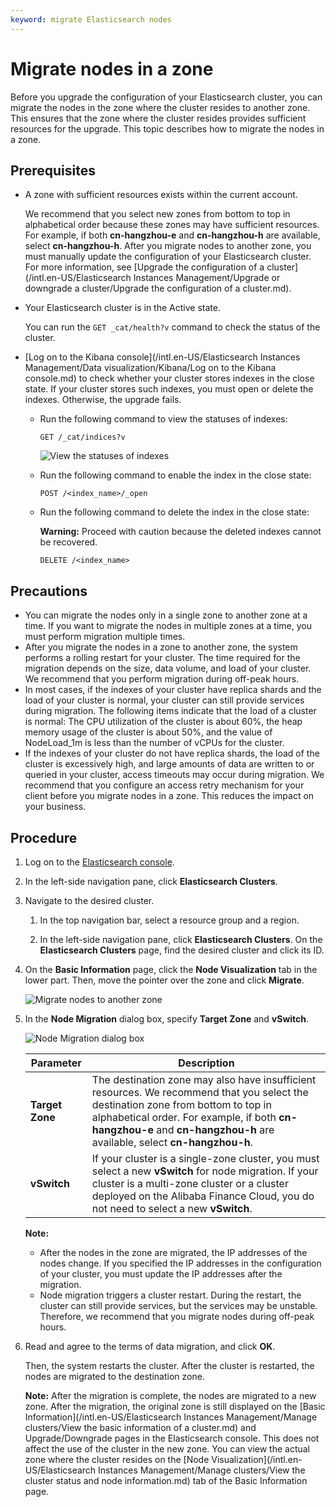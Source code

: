 ```yaml
---
keyword: migrate Elasticsearch nodes
---
```


# Migrate nodes in a zone

Before you upgrade the configuration of your Elasticsearch cluster, you can migrate the nodes in the zone where the cluster resides to another zone. This ensures that the zone where the cluster resides provides sufficient resources for the upgrade. This topic describes how to migrate the nodes in a zone.

## Prerequisites

-   A zone with sufficient resources exists within the current account.

    We recommend that you select new zones from bottom to top in alphabetical order because these zones may have sufficient resources. For example, if both **cn-hangzhou-e** and **cn-hangzhou-h** are available, select **cn-hangzhou-h**. After you migrate nodes to another zone, you must manually update the configuration of your Elasticsearch cluster. For more information, see [Upgrade the configuration of a cluster](/intl.en-US/Elasticsearch Instances Management/Upgrade or downgrade a cluster/Upgrade the configuration of a cluster.md).

-   Your Elasticsearch cluster is in the Active state.

    You can run the `GET _cat/health?v` command to check the status of the cluster.

-   [Log on to the Kibana console](/intl.en-US/Elasticsearch Instances Management/Data visualization/Kibana/Log on to the Kibana console.md) to check whether your cluster stores indexes in the close state. If your cluster stores such indexes, you must open or delete the indexes. Otherwise, the upgrade fails.
    -   Run the following command to view the statuses of indexes:

        ```
        GET /_cat/indices?v
        ```

        ![View the statuses of indexes](https://static-aliyun-doc.oss-accelerate.aliyuncs.com/assets/img/en-US/5135141261/p244657.png)

    -   Run the following command to enable the index in the close state:

        ```
        POST /<index_name>/_open
        ```

    -   Run the following command to delete the index in the close state:

        **Warning:** Proceed with caution because the deleted indexes cannot be recovered.

        ```
        DELETE /<index_name>
        ```


## Precautions

-   You can migrate the nodes only in a single zone to another zone at a time. If you want to migrate the nodes in multiple zones at a time, you must perform migration multiple times.
-   After you migrate the nodes in a zone to another zone, the system performs a rolling restart for your cluster. The time required for the migration depends on the size, data volume, and load of your cluster. We recommend that you perform migration during off-peak hours.
-   In most cases, if the indexes of your cluster have replica shards and the load of your cluster is normal, your cluster can still provide services during migration. The following items indicate that the load of a cluster is normal: The CPU utilization of the cluster is about 60%, the heap memory usage of the cluster is about 50%, and the value of NodeLoad\_1m is less than the number of vCPUs for the cluster.
-   If the indexes of your cluster do not have replica shards, the load of the cluster is excessively high, and large amounts of data are written to or queried in your cluster, access timeouts may occur during migration. We recommend that you configure an access retry mechanism for your client before you migrate nodes in a zone. This reduces the impact on your business.

## Procedure

1.  Log on to the [Elasticsearch console](https://elasticsearch.console.aliyun.com/#/home).

2.  In the left-side navigation pane, click **Elasticsearch Clusters**.

3.  Navigate to the desired cluster.

    1.  In the top navigation bar, select a resource group and a region.

    2.  In the left-side navigation pane, click **Elasticsearch Clusters**. On the **Elasticsearch Clusters** page, find the desired cluster and click its ID.

4.  On the **Basic Information** page, click the **Node Visualization** tab in the lower part. Then, move the pointer over the zone and click **Migrate**.

    ![Migrate nodes to another zone](https://static-aliyun-doc.oss-accelerate.aliyuncs.com/assets/img/en-US/8367819951/p77306.png)

5.  In the **Node Migration** dialog box, specify **Target Zone** and **vSwitch**.

    ![Node Migration dialog box](https://static-aliyun-doc.oss-accelerate.aliyuncs.com/assets/img/en-US/0527141261/p77329.png)

    |Parameter|Description|
    |---------|-----------|
    |**Target Zone**|The destination zone may also have insufficient resources. We recommend that you select the destination zone from bottom to top in alphabetical order. For example, if both **cn-hangzhou-e** and **cn-hangzhou-h** are available, select **cn-hangzhou-h**.|
    |**vSwitch**|If your cluster is a single-zone cluster, you must select a new **vSwitch** for node migration. If your cluster is a multi-zone cluster or a cluster deployed on the Alibaba Finance Cloud, you do not need to select a new **vSwitch**.|

    **Note:**

    -   After the nodes in the zone are migrated, the IP addresses of the nodes change. If you specified the IP addresses in the configuration of your cluster, you must update the IP addresses after the migration.
    -   Node migration triggers a cluster restart. During the restart, the cluster can still provide services, but the services may be unstable. Therefore, we recommend that you migrate nodes during off-peak hours.
6.  Read and agree to the terms of data migration, and click **OK**.

    Then, the system restarts the cluster. After the cluster is restarted, the nodes are migrated to the destination zone.

    **Note:** After the migration is complete, the nodes are migrated to a new zone. After the migration, the original zone is still displayed on the [Basic Information](/intl.en-US/Elasticsearch Instances Management/Manage clusters/View the basic information of a cluster.md) and Upgrade/Downgrade pages in the Elasticsearch console. This does not affect the use of the cluster in the new zone. You can view the actual zone where the cluster resides on the [Node Visualization](/intl.en-US/Elasticsearch Instances Management/Manage clusters/View the cluster status and node information.md) tab of the Basic Information page.


